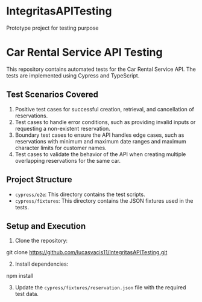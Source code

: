 # IntegritasAPITesting
Prototype project for testing purpose

# Car Rental Service API Testing

This repository contains automated tests for the Car Rental Service API. The tests are implemented using Cypress and TypeScript.

## Test Scenarios Covered

1. Positive test cases for successful creation, retrieval, and cancellation of reservations.
2. Test cases to handle error conditions, such as providing invalid inputs or requesting a non-existent reservation.
3. Boundary test cases to ensure the API handles edge cases, such as reservations with minimum and maximum date ranges and maximum character limits for customer names.
4. Test cases to validate the behavior of the API when creating multiple overlapping reservations for the same car.

## Project Structure

- `cypress/e2e`: This directory contains the test scripts.
- `cypress/fixtures`: This directory contains the JSON fixtures used in the tests.

## Setup and Execution

1. Clone the repository:

git clone https://github.com/lucasvacis11/IntegritasAPITesting.git

2. Install dependencies:

npm install

3. Update the `cypress/fixtures/reservation.json` file with the required test data.
